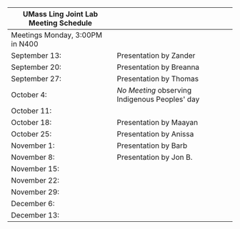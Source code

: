 | UMass Ling Joint Lab Meeting Schedule |                         |
|---------------------------------------|-------------------------|
| Meetings Monday, 3:00PM in N400       |                         |
| September 13:                         | Presentation by Zander  |
| September 20:                         | Presentation by Breanna |
| September 27:                         | Presentation by Thomas  |
| October 4:                            | *No Meeting* observing Indigenous Peoples' day|
| October 11:                           |                         |
| October 18:                           | Presentation by Maayan  |
| October 25:                           | Presentation by Anissa  |
| November 1:                           | Presentation by Barb    |
| November 8:                           | Presentation by Jon B.  |
| November 15:                          |                         |
| November 22:                          |                         |
| November 29:                          |                         |
| December 6:                           |                         |
| December 13:                          |                         |
